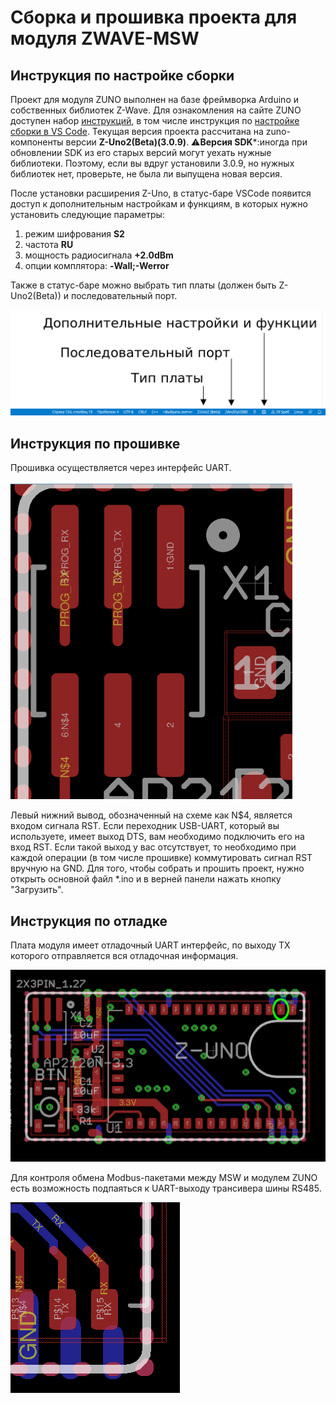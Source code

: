 # Сборка и прошивка проекта для модуля ZWAVE-MSW
## Инструкция по настройке сборки 

Проект для модуля ZUNO выполнен на базе фреймворка Arduino и собственных библиотек Z-Wave. Для ознакомления на сайте ZUNO доступен набор [инструкций](https://z-uno.z-wave.me/getting-started/), в том числе инструкция по [настройке сборки в VS Code](https://z-uno.z-wave.me/vs-code-install/). Текущая версия проекта рассчитана на zuno-компоненты версии **Z-Uno2(Beta)(3.0.9)**. 
:warning:**Версия SDK***:иногда при обновлении SDK из его старых версий могут уехать нужные библиотеки. Поэтому, если вы вдруг установили 3.0.9, но нужных библиотек нет, проверьте, не была ли выпущена новая версия.

После установки расширения Z-Uno, в статус-баре VSCode появится доступ к дополнительным настройкам и функциям, в которых нужно установить следующие параметры:
1. режим шифрования **S2**
2. частота **RU**
3. мощность радиосигнала **+2.0dBm**
4. опции комплятора: **-Wall;-Werror**

Также в статус-баре можно выбрать тип платы (должен быть Z-Uno2(Beta)) и последовательный порт.

![Доступные настройки](docs/vscode_settings.png)

## Инструкция по прошивке
Прошивка осуществляется через интерфейс UART. 

![Распиновка разъема](docs/uart_pinout.png)

Левый нижний вывод, обозначенный на схеме как N$4, является входом сигнала RST. Если переходник USB-UART, который вы используете, имеет выход DTS, вам необходимо подключить его на вход RST. Если такой выход у вас отсутствует, то необходимо при каждой операции (в том числе прошивке) коммутировать сигнал RST вручную на GND.
Для того, чтобы собрать и прошить проект, нужно открыть основной файл *.ino и в верней панели нажать кнопку "Загрузить".

## Инструкция по отладке
Плата модуля имеет отладочный UART интерфейс, по выходу TX которого отправляется вся отладочная информация.

![Расположение отладочного TX](docs/debug_tx.png)

Для контроля обмена Modbus-пакетами между MSW и модулем ZUNO есть возможность подпаяться к UART-выходу трансивера шины RS485.

![Расположение UART-выхода трансивера](docs/transceiver_uart.png)
